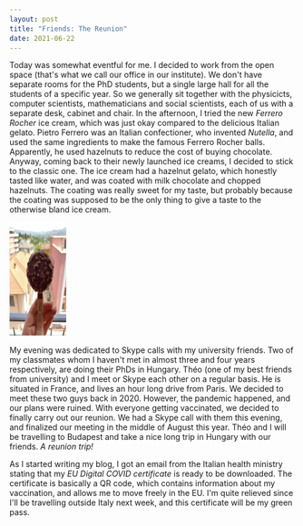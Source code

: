 ```yaml
---
layout: post
title: "Friends: The Reunion"
date: 2021-06-22
---
```


Today was somewhat eventful for me. I decided to work from the open space (that's what we call our office in our institute). We don't have separate rooms for the PhD students, but a single large hall for all the students of a specific year. So we generally sit together with the physicicts, computer scientists, mathematicians and social scientists, each of us with a separate desk, cabinet and chair. In the afternoon, I tried the new *Ferrero Rocher* ice cream, which was just okay compared to the delicious Italian gelato. Pietro Ferrero was an Italian confectioner, who invented *Nutella*, and used the same ingredients to make the famous Ferrero Rocher balls. Apparently, he used hazelnuts to reduce the cost of buying chocolate. Anyway, coming back to their newly launched ice creams, I decided to stick to the classic one. The ice cream had a hazelnut gelato, which honestly tasted like water, and was coated with milk chocolate and chopped hazelnuts. The coating was really sweet for my taste, but probably because the coating was supposed to be the only thing to give a taste to the otherwise bland ice cream.


<img src="../images/fr.jpg" width="100" height="200"/>


My evening was dedicated to Skype calls with my university friends. Two of my classmates whom I haven't met in almost three and four years respectively, are doing their PhDs in Hungary. Théo (one of my best friends from university) and I meet or Skype each other on a regular basis. He is situated in France, and lives an hour long drive from Paris. We decided to meet these two guys back in 2020. However, the pandemic happened, and our plans were ruined. With everyone getting vaccinated, we decided to finally carry out our reunion. We had a Skype call with them this evening, and finalized our meeting in the middle of August this year. Théo and I will be travelling to Budapest and take a nice long trip in Hungary with our friends. *A reunion trip!* 

As I started writing my blog, I got an email from the Italian health ministry stating that my *EU Digital COVID certificate* is ready to be downloaded. The certificate is basically a QR code, which contains information about my vaccination, and allows me to move freely in the EU. I'm quite relieved since I'll be travelling outside Italy next week, and this certificate will be my green pass. 
